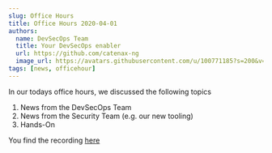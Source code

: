 ```yaml
---
slug: Office Hours
title: Office Hours 2020-04-01
authors:
  name: DevSecOps Team
  title: Your DevSecOps enabler
  url: https://github.com/catenax-ng
  image_url: https://avatars.githubusercontent.com/u/100771185?s=200&v=4
tags: [news, officehour]
---
```


In our todays office hours, we discussed the following topics

1. News from the DevSecOps Team
2. News from the Security Team (e.g. our new tooling)
3. Hands-On

You find the recording [here](https://bcgcatenax.sharepoint.com/:f:/s/CommunitiesofPractises/EkMga9rBDCNCgWn-PU4fipcBv2fnSL9lx5Yw4TFUv1TUwg?e=jv2r2k)
